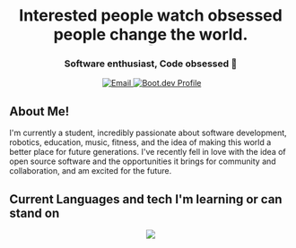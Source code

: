 
<h1 align="center">Interested people watch obsessed people change the world. <p style="font-size:1px">-Tim Grover</p></h1>

<h3 align="center">Software enthusiast, Code obsessed 🚀</h3>
<div align="center">
<img style="justify-content: center; align-items: center; " src="https://komarev.com/ghpvc/?username=CK-7vn&style=flat-square&color=blue" alt=""/> <a style="justify-content: center; align-items: right; " href="mailto:keighan.robichaudgriffin@maine.edu"><img src="https://img.shields.io/badge/Email%20Me!-fire" alt="Email"></a><a style="justify-content: center; align-items: right;" href="https://www.boot.dev/u/ck-7vn"> <img src="https://img.shields.io/badge/Boot.dev-Profile-blue" alt="Boot.dev Profile"></a>
</div>


## About Me! ##
I'm currently a student, incredibly passionate about software development, robotics, education, music, fitness, and the idea of making this world a better place for future generations. 
I've recently fell in love with the idea of open source software and the opportunities it brings for community and collaboration, and am excited for the future. 

## Current Languages and tech I'm learning or can stand on ##
<p align="center">
  <a href="https://skillicons.dev">
<img src="https://skillicons.dev/icons?i=go,neovim,py,ts,vite,cpp,docker,git,github,html,lua,react,tailwind,css,linux&perline=15">
</p>


